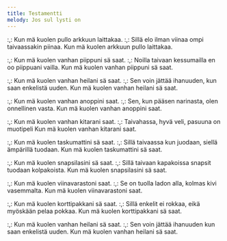 ```yaml
---
title: Testamentti
melody: Jos sul lysti on
---
```


:,: Kun mä kuolen pullo arkkuun 
laittakaa. :,: 
Sillä elo ilman viinaa ompi 
taivaassakin piinaa. Kun mä 
kuolen arkkuun pullo laittakaa.

:,: Kun mä kuolen vanhan 
piippuni sä saat. :,: 
Noilla taivaan kessumailla en oo 
piippuani vailla. Kun mä kuolen 
vanhan piippuni sä saat.

:,: Kun mä kuolen vanhan 
heilani sä saat. :,: 
Sen voin jättää ihanuuden, kun 
saan enkelistä uuden. Kun mä 
kuolen vanhan heilani sä saat.

:,: Kun mä kuolen vanhan 
anoppini saat. :,: 
Sen, kun pääsen narinasta, olen 
onnellinen vasta. Kun mä 
kuolen vanhan anoppini saat.

:,: Kun mä kuolen vanhan 
kitarani saat. :,: 
Taivahassa, hyvä veli, pasuuna
on muotipeli Kun mä kuolen 
vanhan kitarani saat.

:,: Kun mä kuolen taskumattini 
sä saat. :,: 
Sillä taivaassa kun juodaan, 
siellä ämpärillä tuodaan. Kun 
mä kuolen taskumattini sä saat.

:,: Kun mä kuolen snapsilasini 
sä saat. :,: 
Sillä taivaan kapakoissa snapsit 
tuodaan kolpakoista. Kun mä 
kuolen snapsilasini sä saat.

:,: Kun mä kuolen viinavarastoni 
saat. :,: 
Se on tuolla ladon alla, kolmas 
kivi vasemmalta. Kun mä 
kuolen viinavarastoni saat.

:,: Kun mä kuolen korttipakkani 
sä saat. :,: 
Sillä enkelit ei rokkaa, eikä 
myöskään pelaa pokkaa. Kun 
mä kuolen korttipakkani sä 
saat.

:,: Kun mä kuolen vanhan 
heilani sä saat. :,:
Sen voin jättää ihanuuden kun 
saan enkelistä uuden. Kun mä 
kuolen vanhan heilani sä saat.
